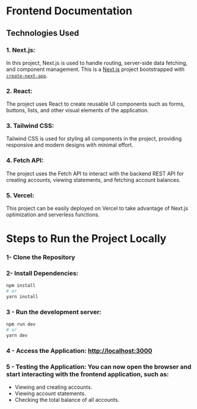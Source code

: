 # Frontend Documentation

## Technologies Used

### 1. Next.js:

In this project, Next.js is used to handle routing, server-side data fetching, and component management.
This is a [Next.js](https://nextjs.org) project bootstrapped with [`create-next-app`](https://nextjs.org/docs/app/api-reference/cli/create-next-app).

### 2. React:

The project uses React to create reusable UI components such as forms, buttons, lists, and other visual elements of the application.

### 3. Tailwind CSS:

Tailwind CSS is used for styling all components in the project, providing responsive and modern designs with minimal effort.

### 4. Fetch API:

The project uses the Fetch API to interact with the backend REST API for creating accounts, viewing statements, and fetching account balances.

### 5. Vercel:

This project can be easily deployed on Vercel to take advantage of Next.js optimization and serverless functions.

# Steps to Run the Project Locally

### 1- Clone the Repository

### 2- Install Dependencies:

```bash
npm install
# or
yarn install
```

### 3 - Run the development server:

```bash
npm run dev
# or
yarn dev
```

### 4 - Access the Application: [http://localhost:3000](http://localhost:3000)

### 5 - Testing the Application: You can now open the browser and start interacting with the frontend application, such as:

- Viewing and creating accounts.
- Viewing account statements.
- Checking the total balance of all accounts.
